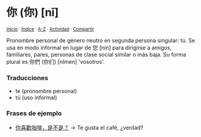# 你 (你) [nǐ]
<sup>[Inicio](../../../../index.md) · [Índice](../../../../indices/chino-espanol-ni3.md) · [A-Z](../../../../indices/alfabetico.md) · [Actividad](../../../../indices/actividad.md) · [Compartir](https://x.com/intent/tweet?text=%E4%BD%A0%20(%E4%BD%A0)%20%5Bn%C7%90%5D%20en%20el%20Diccionariio%20chino-espa%C3%B1ol%2C%20con%20notas%20gramaticales%2C%20frases%20de%20ejemplo%20y%20traducciones.%0A%E2%86%92%20https%3A%2F%2Fjucardus.github.io%2Fcontenido%2Fn%2Fi%2F3%2Fni3-20320.html%0A%0A%23chn_espnl_jucardus%0A%40jucardus)</sup>

Pronombre personal de género neutro en segunda persona singular: tú. Se usa en modo informal en lugar de 您 [nín] para dirigirse a amigos, familiares, pares, personas de clase social similar o más baja. Su forma plural es 你們 (你们) [nǐmen] 'vosotros'.

### Traducciones

* te (pronombre personal)
* tú (uso informal)

### Frases de ejemplo

* [你喜歡咖啡，是不是？](../../../../contenido/n/i/3/ni3-xi3-huan1-ka1-fei1-shi4-bu2-shi4.md) → Te gusta el café, ¿verdad?
